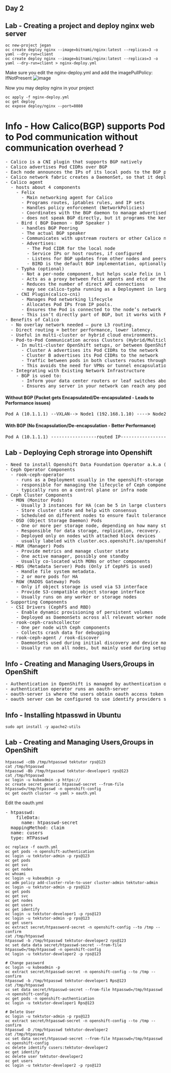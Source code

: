 ## Day 2

## Lab - Creating a project and deploy nginx web server
```
oc new-project jegan
oc create deploy nginx --image=bitnami/nginx:latest --replicas=3 -o yaml --dry-run=client
oc create deploy nginx --image=bitnami/nginx:latest --replicas=3 -o yaml --dry-run=client > nginx-deploy.yml
```

Make sure you edit the nginx-deploy.yml and add the imagePullPolicy: IfNotPresent
![image](https://github.com/user-attachments/assets/7037dbfa-5905-44d5-aa01-f77c6d94aa12)

Now you may deploy nginx in your project
```
oc apply -f nginx-deploy.yml
oc get deploy
oc expose deploy/nginx --port=8080 
```

# Info - How Calico(BGP) supports Pod to Pod communication without communication overhead ?
<pre>
- Calico is a CNI plugin that supports BGP natively
- Calico advertises Pod CIDRs over BGP
- Each node announces the IPs of its local pods to the BGP peers
- Calico network fabric creates a DaemonSet, so that it deploys one Calico agent pod per node
- Calico agent
  - hosts about 4 components
    - Felix 
      - Main networking agent for Calico
      - Programs routes, iptables rules, and IP sets
      - Handles policy enforcement (NetworkPolicies)
      - Coordinates with the BGP daemon to manage advertised routes
      - does not speak BGP directly, but it programs the kernel routes that are advertised by the BGP agent
    - Bird ( BGP Daemon - BGP Speaker )
      - handles BGP Peering
      - The actual BGP speaker
      - Communicates with upstream routers or other Calico nodes via BGP
      - Advertises:
        - The Pod CIDR for the local node
        - Service IPs or host routes, if configured
        - Listens for BGP updates from other nodes and peers
        - BIRD is the default BGP implementation, optionally can configure GoBGP instead for lighter, faster large-scale use
    - Typha (optional)
      - Not a per-node component, but helps scale Felix in large clusters
      - Acts as a proxy between Felix agents and etcd or the Kubernetes API server
      - Reduces the number of direct API connections
      - may see calico-typha running as a Deployment in larger OpenShift + Calico setups
    - CNI Plugin(calico-cni)
      - Manages Pod networking lifecycle
      - Allocates Pod IPs from IP pools.
      - Ensures the Pod is connected to the node’s network
      - This isn’t directly part of BGP, but it works with Felix to assign routable IPs
- Benefits of Calico
  - No overlay network needed – pure L3 routing.
  - Direct routing = better performance, lower latency.
  - Useful in multi-cluster or hybrid cloud environments.
  - Pod-to-Pod Communication across Clusters (Hybrid/Multicloud)
    - In multi-cluster OpenShift setups, or between OpenShift and other Kubernetes clusters, BGP can help:
      - Cluster A advertises its Pod CIDRs to the network
      - Cluster B advertises its Pod CIDRs to the network
      - Traffic between pods in both clusters routes through the shared network, using BGP-learned paths
      - This avoids the need for VPNs or tunnel encapsulation
  - Integrating with Existing Network Infrastructure
    - BGP is used to:
      - Inform your data center routers or leaf switches about pod IPs
      - Ensures any server in your network can reach any pod in the OpenShift cluster without NAT or overlays
</pre>

#### Without BGP (Packet gets Encapsulated/De-encapsulated - Leads to Performance issues)
<pre>
Pod A (10.1.1.1) --VXLAN--> Node1 (192.168.1.10) ----> Node2 (192.168.1.20) --Decap--> Pod B (10.1.2.2)
</pre>

#### With BGP (No Encapsulation/De-encapsulation - Better Performance)
<pre>
Pod A (10.1.1.1) -----------------routed IP-----------------> Pod B (10.1.2.2)
</pre>

## Lab - Deploying Ceph strorage into Openshift
<pre>
- Need to install Openshift Data Foundation Operator a.k.a (ODF Operator)
- Ceph Operator Components
  - rook-ceph-operator
    - runs as a Deployment usually in the openshift-storage namespace
    - responsible for managing the lifecycle of Ceph components (e.g., creating OSDs, MONs, MGRs, etc.)
    - typically runs on a control plane or infra node
- Ceph Cluster Components
  - MON (Monitor Pods)
    - Usually 3 instances for HA (can be 5 in large clusters)
    - Store cluster state and help with consensus
    - Scheduled on different nodes to ensure fault tolerance
  - OSD (Object Storage Daemon) Pods
    - One or more per storage node, depending on how many storage devices are available
    - Responsible for data storage, replication, recovery.
    - Deployed only on nodes with attached block devices 
    - usually labeled with cluster.ocs.openshift.io/openshift-storage=''
  - MGR (Manager) Pods
    - Provide metrics and manage cluster state
    - One active manager, possibly one standby
    - Usually co-located with MONs or other components
  - MDS (Metadata Server) Pods (Only if CephFS is used)
    - Handle file system metadata.
    - 2 or more pods for HA
  - RGW (RADOS Gateway) Pods 
    - Only if object storage is used via S3 interface
    - Provide S3-compatible object storage interface
    - Usually runs on any worker or storage nodes
- Supporting Components
  - CSI Drivers (CephFS and RBD)
    - Enable dynamic provisioning of persistent volumes
    - Deployed as DaemonSets across all relevant worker nodes
  - rook-ceph-crashcollector
    - One per node with Ceph components
    - Collects crash data for debugging
  - rook-ceph-agent / rook-discover
    - DaemonSets used during initial discovery and device mapping
    - Usually run on all nodes, but mainly used during setup or when adding storage nodes
</pre>  

## Info - Creating and Managing Users,Groups in OpenShift
<pre>
- Authentication in OpenShift is managed by authentication operator
- authentication operator runs an oauth-server
- oauth-server is where the users obtain oauth access token to authenticate into the API
- oauth server can be configured to use identify providers such as htpasswd, LDAP, GitLab, etc.,  
</pre>

## Info - Installing htpasswd in Ubuntu 
```
sudo apt install -y apache2-utils
```

## Lab - Creating and Managing Users,Groups in OpenShift 
```
htpasswd -cBb /tmp/htpasswd tektutor rps@123
cat /tmp/htpasswd
htpasswd -Bb /tmp/htpasswd tektutor-developer1 rps@123
cat /tmp/htpasswd
oc login -u kubeadmin -p https://
oc create secret generic htpasswd-secret --from-file htpasswd=/tmp/htpasswd -n openshift-config
oc get oauth cluster -o yaml > oauth.yml
```

Edit the oauth.yml
<pre>
- htpasswd:
    fileData:
      name: htpasswd-secret
  mappingMethod: claim
  name: cusers
  type: HTPasswd
</pre>

```
oc replace -f oauth.yml
oc get pods -n openshift-authentication
oc login -u tektutor-admin -p rps@123
oc get pods
oc get svc
oc get nodes
oc whoami
oc login -u kubeadmin -p
oc adm policy add-cluster-role-to-user cluster-admin tektutor-admin
oc login -u tektutor-admin -p rps@123
oc get pods
oc get svc
oc get nodes
oc get users
oc get identify
oc login -u tektutor-developer1 -p rps@123
oc login -u tektutor-admin -p rps@123
oc get users
oc extract secret/htpassword-secret -n openshift-config --to /tmp --confirm
cat /tmp/htpasswd
htpasswd -b /tmp/htpasswd tektutor-developer2 rps@123
oc set data data secret/htpasswd-secret --from-file htpasswd=/tmp/htpasswd -n openshift-config
oc login -u tektutor-developer2 -p rps@123

# Change password
oc login -u kubeadmin -p
oc extract secret/htpasswd-secret -n openshift-config --to /tmp --confirm
htpasswd -b /tmp/htpasswd tektutor-developer1 Rps@123
cat /tmp/htpasswd
oc set data secret/htpasswd-secret --from-file htpasswd=/tmp/htpasswd -n openshift-config
oc get pods -n openshift-authentication
oc login -u tektutor-developer1 Rps@123

# Delete User
oc login -u tektutor-admin -p rps@123
oc extract secret/htpasswd-secret -n openshift-config --to /tmp --confirm
htpasswd -D /tmp/htpasswd tektutor-developer2
cat /tmp/htpasswd
oc set data secret/htpasswd-secret --from-file htpasswd=/tmp/htpasswd -n openshift-config
oc delete identify cusers:tektutor-developer2
oc get identify
oc delete user tektutor-developer2
oc get users
oc login -u tektutor-developer2 -p rps@123
```

